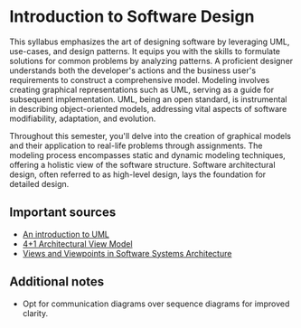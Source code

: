 # Introduction to Software Design

This syllabus emphasizes the art of designing software by leveraging UML, use-cases, and design patterns. It equips you with the skills to formulate solutions for common problems by analyzing patterns. A proficient designer understands both the developer's actions and the business user's requirements to construct a comprehensive model. Modeling involves creating graphical representations such as UML, serving as a guide for subsequent implementation. UML, being an open standard, is instrumental in describing object-oriented models, addressing vital aspects of software modifiability, adaptation, and evolution.

Throughout this semester, you'll delve into the creation of graphical models and their application to real-life problems through assignments. The modeling process encompasses static and dynamic modeling techniques, offering a holistic view of the software structure. Software architectural design, often referred to as high-level design, lays the foundation for detailed design.

## Important sources

- [An introduction to UML](^1^)
- [4+1 Architectural View Model](^4^)
- [Views and Viewpoints in Software Systems Architecture](^5^)

## Additional notes

- Opt for communication diagrams over sequence diagrams for improved clarity.
